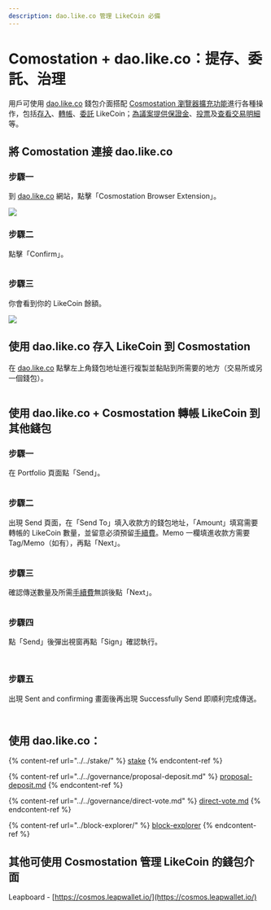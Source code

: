 ```yaml
---
description: dao.like.co 管理 LikeCoin 必備
---
```


# Comostation + dao.like.co：提存、委託、治理

用戶可使用 [dao.like.co](https://dao.like.co/) 錢包介面搭配 [Cosmostation 瀏覽器擴充功能](how-to-install-cosmostation-extension.md)進行各種操作，包括[存入](dao.like.co.md#deposit-your-likecoin-via-dao.like.co-to-cosmostation)、[轉帳](dao.like.co.md#using-dao.like.co-+-cosmostation-to-send-likecoin-to-another-wallet)、[委託](../../stake/) LikeCoin；[為議案提供保證金](../../governance/proposal-deposit.md)、[投票](../../governance/direct-vote.md)及[查看交易明細](../block-explorer/dao.like.co.md)等。

## 將 Comostation 連接 dao.like.co <a href="#connect-cosmostation-with-dao.like.co" id="connect-cosmostation-with-dao.like.co"></a>

### 步驟一

到 [dao.like.co](https://dao.like.co/) 網站，點擊「Cosmostation Browser Extension」。

![](<../../../.gitbook/assets/Comostation dao.like.co 1.png>)

### 步驟二

點擊「Confirm」。

<figure><img src="../../../.gitbook/assets/Comostation dao.like.co 2.png" alt=""><figcaption></figcaption></figure>

### 步驟三

你會看到你的 LikeCoin 餘額。

![](<../../../.gitbook/assets/Comostation dao.like.co 4.png>)

## 使用 dao.like.co 存入 LikeCoin 到 Cosmostation <a href="#deposit-your-likecoin-via-dao.like.co-to-cosmostation" id="deposit-your-likecoin-via-dao.like.co-to-cosmostation"></a>

在 [dao.like.co](https://dao.like.co/) 點擊左上角錢包地址進行複製並黏貼到所需要的地方（交易所或另一個錢包）。

<figure><img src="../../../.gitbook/assets/Keplr deposit.png" alt=""><figcaption></figcaption></figure>

## 使用 dao.like.co + Cosmostation 轉帳 LikeCoin 到其他錢包 <a href="#using-dao.like.co-+-cosmostation-to-send-likecoin-to-another-wallet" id="using-dao.like.co-+-cosmostation-to-send-likecoin-to-another-wallet"></a>

### 步驟一

在 Portfolio 頁面點「Send」。

<figure><img src="../../../.gitbook/assets/Keplr Send 1.png" alt=""><figcaption></figcaption></figure>

### 步驟二

出現 Send 頁面，在「Send To」填入收款方的錢包地址，「Amount」填寫需要轉帳的 LikeCoin 數量，並留意必須預留[手續費](../transaction-fee.md)。Memo 一欄填進收款方需要 Tag/Memo（如有），再點「Next」。

<figure><img src="../../../.gitbook/assets/Keplr Send 2.png" alt=""><figcaption></figcaption></figure>

### 步驟三

確認傳送數量及所需[手續費](../transaction-fee.md)無誤後點「Next」。

<figure><img src="../../../.gitbook/assets/Cosmostation Send 1.png" alt=""><figcaption></figcaption></figure>

### 步驟四

點「Send」後彈出視窗再點「Sign」確認執行。

<figure><img src="../../../.gitbook/assets/Cosmostation Send 2.png" alt=""><figcaption></figcaption></figure>

<figure><img src="../../../.gitbook/assets/Cosmostation Send 3.png" alt=""><figcaption></figcaption></figure>

### 步驟五

出現 Sent and confirming 畫面後再出現 Successfully Send 即順利完成傳送。

<div>

<figure><img src="../../../.gitbook/assets/Keplr Send 5.png" alt=""><figcaption></figcaption></figure>

 

<figure><img src="../../../.gitbook/assets/Keplr Send 6.png" alt=""><figcaption></figcaption></figure>

</div>

## 使用 dao.like.co： <a href="#using-dao.like.co-to" id="using-dao.like.co-to"></a>

{% content-ref url="../../stake/" %}
[stake](../../stake/)
{% endcontent-ref %}

{% content-ref url="../../governance/proposal-deposit.md" %}
[proposal-deposit.md](../../governance/proposal-deposit.md)
{% endcontent-ref %}

{% content-ref url="../../governance/direct-vote.md" %}
[direct-vote.md](../../governance/direct-vote.md)
{% endcontent-ref %}

{% content-ref url="../block-explorer/" %}
[block-explorer](../block-explorer/)
{% endcontent-ref %}

## 其他可使用 Cosmostation 管理 LikeCoin 的錢包介面 <a href="#other-wallet-interface" id="other-wallet-interface"></a>

Leapboard - [https://cosmos.leapwallet.io/](https://cosmos.leapwallet.io/)

